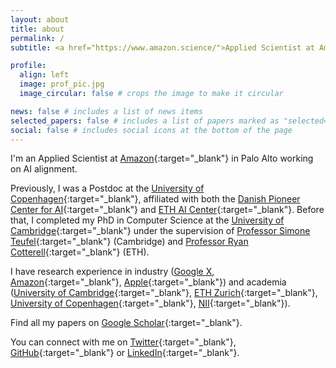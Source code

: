 ```yaml
---
layout: about
title: about
permalink: /
subtitle: <a href="https://www.amazon.science/">Applied Scientist at Amazon</a>

profile:
  align: left
  image: prof_pic.jpg
  image_circular: false # crops the image to make it circular

news: false # includes a list of news items
selected_papers: false # includes a list of papers marked as "selected={true}"
social: false # includes social icons at the bottom of the page
---
```


I'm an Applied Scientist at [Amazon](https://www.amazon.science/){:target="\_blank"} in Palo Alto working on AI alignment.

Previously, I was a Postdoc at the [University of Copenhagen](https://di.ku.dk/english/research/p1ai/){:target="\_blank"}, affiliated with both the [Danish Pioneer Center for AI](https://www.aicentre.dk/){:target="\_blank"} and [ETH AI Center](https://ai.ethz.ch/){:target="\_blank"}.
Before that, I completed my PhD in Computer Science at the [University of Cambridge](https://www.cl.cam.ac.uk/research/nl/people/){:target="\_blank"} under the supervision of [Professor Simone Teufel](https://www.cl.cam.ac.uk/~sht25/){:target="\_blank"} (Cambridge) and [Professor Ryan Cotterell](https://inf.ethz.ch/people/person-detail.cotterell.html){:target="\_blank"} (ETH).

I have research experience in industry ([Google X](https://x.company/), [Amazon](https://www.amazon.science/){:target="\_blank"}, [Apple](https://machinelearning.apple.com/){:target="\_blank"}) and academia ([University of Cambridge](https://www.cl.cam.ac.uk/research/nl/people/){:target="\_blank"}, [ETH Zurich](https://ai.ethz.ch/){:target="\_blank"}, [University of Copenhagen](https://di.ku.dk/english/research/p1ai/){:target="\_blank"}, [NII](https://www.nii.ac.jp/en/){:target="\_blank"}).

Find all my papers on [Google Scholar](https://scholar.google.com/citations?user=w6_YNtgAAAAJ&hl=en){:target="\_blank"}. 

You can connect with me on [Twitter](https://twitter.com/ValvodaJosef){:target="\_blank"}, [GitHub](https://github.com/valvoda){:target="\_blank"} or [LinkedIn](https://www.linkedin.com/in/valvoda/){:target="\_blank"}.
